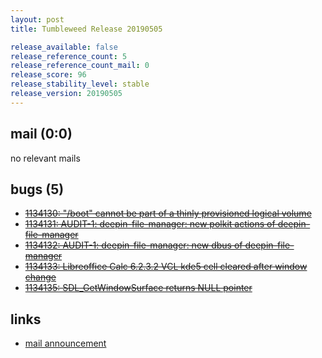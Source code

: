 ```yaml
---
layout: post
title: Tumbleweed Release 20190505

release_available: false
release_reference_count: 5
release_reference_count_mail: 0
release_score: 96
release_stability_level: stable
release_version: 20190505
---
```


## mail (0:0)

no relevant mails

## bugs (5)

<!--more-->

- ~~[1134130: "/boot" cannot be part of a thinly provisioned logical volume](https://bugzilla.opensuse.org/show_bug.cgi?id=1134130)~~
- ~~[1134131: AUDIT-1: deepin-file-manager: new polkit actions of deepin-file-manager](https://bugzilla.opensuse.org/show_bug.cgi?id=1134131)~~
- ~~[1134132: AUDIT-1: deepin-file-manager: new dbus of deepin-file-manager](https://bugzilla.opensuse.org/show_bug.cgi?id=1134132)~~
- ~~[1134133: Libreoffice Calc 6.2.3.2 VCL kde5 cell cleared after window change](https://bugzilla.opensuse.org/show_bug.cgi?id=1134133)~~
- ~~[1134135: SDL_GetWindowSurface returns NULL pointer](https://bugzilla.opensuse.org/show_bug.cgi?id=1134135)~~



## links

- [mail announcement](https://lists.opensuse.org/opensuse-factory/2019-05/msg00061.html)
